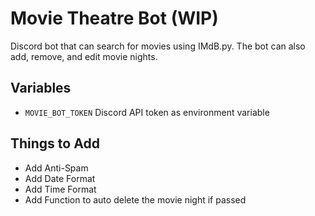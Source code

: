 # Movie Theatre Bot (WIP)
Discord bot that can search for movies using IMdB.py. The bot can also add, remove, and edit movie nights.

## Variables
  - `MOVIE_BOT_TOKEN` Discord API token as environment variable
  
## Things to Add
  - Add Anti-Spam
  - Add Date Format
  - Add Time Format
  - Add Function to auto delete the movie night if passed


